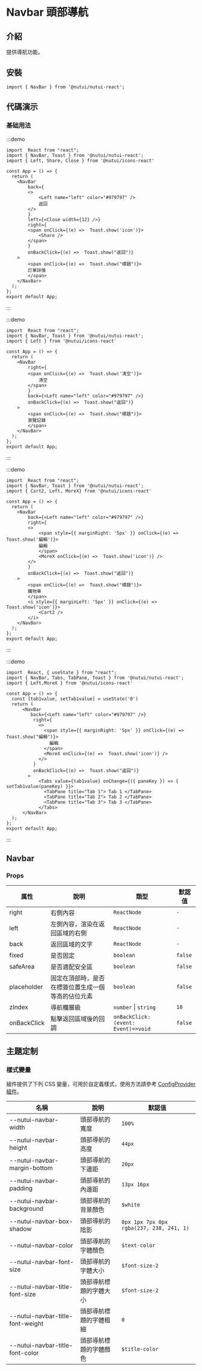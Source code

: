 # Navbar 頭部導航

## 介紹

提供導航功能。

## 安裝

```tsx
import { NavBar } from '@nutui/nutui-react';
```

## 代碼演示

### 基础用法

:::demo

```tsx
import  React from "react";
import { NavBar, Toast } from '@nutui/nutui-react';
import { Left, Share, Close } from '@nutui/icons-react'

const App = () => {
  return ( 
    <NavBar
        back={
        <>
            <Left name="left" color="#979797" />
            返回
        </>
        }
        left={<Close width={12} />}
        right={
        <span onClick={(e) =>  Toast.show('icon')}>
            <Share />
        </span>
        }
        onBackClick={(e) =>  Toast.show("返回")}
    >
        <span onClick={(e) =>  Toast.show("標題")}>
        訂單詳情
        </span>
    </NavBar>
  );
};  
export default App;

```

:::

:::demo

```tsx
import  React from "react";
import { NavBar, Toast } from '@nutui/nutui-react';
import { Left } from '@nutui/icons-react'

const App = () => {
  return ( 
    <NavBar
        right={
        <span onClick={(e) =>  Toast.show('清空')}>
            清空
        </span>
        }
        back={<Left name="left" color="#979797" />}
        onBackClick={(e) =>  Toast.show("返回")}
    >
        <span onClick={(e) =>  Toast.show("標題")}>
        瀏覽記錄
        </span>
    </NavBar>
  );
};  
export default App;

```

:::

:::demo

```tsx
import  React from "react";
import { NavBar, Toast } from '@nutui/nutui-react';
import { Cart2, Left, MoreX} from '@nutui/icons-react'

const App = () => {
  return ( 
    <NavBar
        back={<Left name="left" color="#979797" />}
        right={
        <>
            <span style={{ marginRight: '5px' }} onClick={(e) =>  Toast.show('編輯')}>
            編輯
            </span>
            <MoreX onClick={(e) =>  Toast.show('icon')} />
        </>
        }
        onBackClick={(e) =>  Toast.show("返回")}
    >
        <span onClick={(e) =>  Toast.show("標題")}>
        購物車
        </span>
        <i style={{ marginLeft: '5px' }} onClick={(e) =>  Toast.show('icon')}>
            <Cart2 />
        </i>
    </NavBar>
  );
};  
export default App;

```

:::

:::demo

```tsx
import  React, { useState } from "react";
import { NavBar, Tabs, TabPane, Toast } from '@nutui/nutui-react';
import { Left,MoreX } from '@nutui/icons-react'

const App = () => {
  const [tab1value, setTab1value] = useState('0')
  return (   
      <NavBar
         back={<Left name="left" color="#979797" />}
          right={
            <>
              <span style={{ marginRight: '5px' }} onClick={(e) =>  Toast.show("編輯")}>
                編輯
              </span>
              <MoreX onClick={(e) =>  Toast.show('icon')} />
            </>
          }
          onBackClick={(e) =>  Toast.show("返回")}
        >
            <Tabs value={tab1value} onChange={({ paneKey }) => { setTab1value(paneKey) }}>
              <TabPane title="Tab 1"> Tab 1 </TabPane>
              <TabPane title="Tab 2"> Tab 2 </TabPane>
              <TabPane title="Tab 3"> Tab 3 </TabPane>
            </Tabs>
      </NavBar>
  );
};  
export default App;

```

:::

## Navbar

### Props

| 属性 | 說明 | 類型 | 默認值 |
| --- | --- | --- | --- |
| right | 右側內容 | `ReactNode` | `-` |
| left | 左側內容，渲染在返回區域的右側 | `ReactNode` | `-` |
| back | 返回區域的文字 | `ReactNode` | `-` |
| fixed | 是否固定 | `boolean` | `false` |
| safeArea | 是否適配安全區 | `boolean` | `false` |
| placeholder | 固定在頂部時，是否在標簽位置生成一個等高的佔位元素 | `boolean` | `false` |
| zIndex | 導航欄層級 | `number` \| `string` | `10` |
| onBackClick | 點擊返回區域後的回調 | `onBackClick:(event: Event)=>void` | `false` |

## 主題定制

### 樣式變量

組件提供了下列 CSS 變量，可用於自定義樣式，使用方法請參考 [ConfigProvider 組件](#/zh-CN/component/configprovider)。

| 名稱 | 說明 | 默認值 |
| --- | --- | --- |
| \--nutui-navbar-width | 頭部導航的寬度 | `100%` |
| \--nutui-navbar-height | 頭部導航的高度 | `44px` |
| \--nutui-navbar-margin-bottom | 頭部導航的下邊距 | `20px` |
| \--nutui-navbar-padding | 頭部導航的內邊距 | `13px 16px` |
| \--nutui-navbar-background | 頭部導航的背景顏色 | `$white` |
| \--nutui-navbar-box-shadow | 頭部導航的陰影 | `0px 1px 7px 0px rgba(237, 238, 241, 1)` |
| \--nutui-navbar-color | 頭部導航的字體顏色 | `$text-color` |
| \--nutui-navbar-font-size | 頭部導航的字體大小 | `$font-size-2` |
| \--nutui-navbar-title-font-size | 頭部導航標題的字體大小 | `$font-size-2` |
| \--nutui-navbar-title-font-weight | 頭部導航標題的字體粗細 | `0` |
| \--nutui-navbar-title-font-color | 頭部導航標題的字體顏色 | `$title-color` |